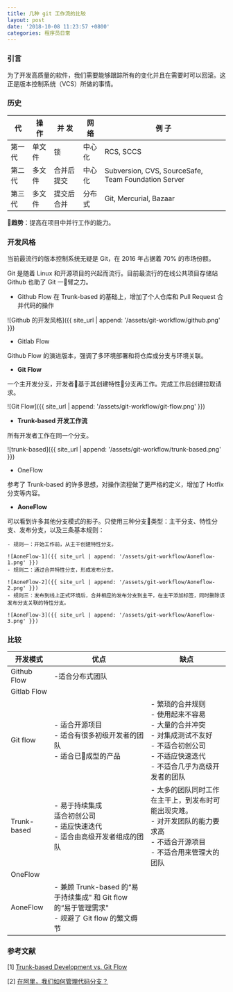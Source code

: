 ```yaml
---
title: 几种 git 工作流的比较 
layout: post
date: '2018-10-08 11:23:57 +0800'
categories: 程序员日常 
---
```


### 引言
为了开发高质量的软件，我们需要能够跟踪所有的变化并且在需要时可以回滚。这正是版本控制系统（VCS）所做的事情。

### 历史

| 代            | 操 作 | 并 发 | 网 络 | 例 子 |
|--------------|-------|------|------|------|
|第一代|单文件|锁|中心化|RCS, SCCS|
|第二代|多文件|合并后提交|中心化|Subversion, CVS, SourceSafe, Team Foundation Server|
|第三代|多文件|提交后合并|分布式|Git, Mercurial, Bazaar|

**趋势**：提高在项目中并行工作的能力。

### 开发风格
当前最流行的版本控制系统无疑是 Git，在 2016 年占据着 70% 的市场份额。

Git 是随着 Linux 和开源项目的兴起而流行。目前最流行的在线公共项目存储站 Github 也助了 Git 一臂之力。

- Github Flow
在 Trunk-based 的基础上，增加了个人仓库和 Pull Request 合并代码的操作

![Github 的开发风格]({{ site_url | append: '/assets/git-workflow/github.png' }})

- Gitlab Flow

Github Flow 的演进版本，强调了多环境部署和将仓库或分支与环境关联。

- **Git Flow**

一个主开发分支，开发者基于其创建特性分支再工作。完成工作后创建拉取请求。

![Git Flow]({{ site_url | append: '/assets/git-workflow/git-flow.png' }})

- **Trunk-based 开发工作流**

所有开发者工作在同一个分支。

![trunk-based]({{ site_url | append: '/assets/git-workflow/trunk-based.png' }})

- OneFlow

参考了 Trunk-based 的许多思想，对操作流程做了更严格的定义，增加了 Hotfix 分支等内容。

- **AoneFlow**

可以看到许多其他分支模式的影子。只使用三种分支类型：主干分支、特性分支、发布分支，以及三条基本规则：

    - 规则一：开始工作前，从主干创建特性分支。

    ![AoneFlow-1]({{ site_url | append: '/assets/git-workflow/Aoneflow-1.png' }})
    - 规则二：通过合并特性分支，形成发布分支。

    ![AoneFlow-2]({{ site_url | append: '/assets/git-workflow/Aoneflow-2.png' }})
    - 规则三：发布到线上正式环境后，合并相应的发布分支到主干，在主干添加标签，同时删除该发布分支关联的特性分支。

    ![AoneFlow-3]({{ site_url | append: '/assets/git-workflow/Aoneflow-3.png' }})

### 比较
|开发模式|优点|缺点|
|-------|---|----|
|Github Flow|-适合分布式团队||
|Gitlab Flow|||
|Git flow|- 适合开源项目<br />- 适合有很多初级开发者的团队 <br />- 适合已成型的产品|- 繁琐的合并规则 <br />- 使用起来不容易<br /> - 大量的合并冲突<br />- 对集成测试不友好 <br /> - 不适合初创公司 <br />- 不适应快速迭代 <br /> - 不适合几乎为高级开发者的团队 |
|Trunk-based|- 易于持续集成<br />适合初创公司<br />- 适应快速迭代 <br /> - 适合由高级开发者组成的团队 |- 太多的团队同时工作在主干上，到发布时可能出现灾难。<br />- 对开发团队的能力要求高 <br /> - 不适合开源项目<br /> - 不适合用来管理大的团队|
|OneFlow|||
|AoneFlow|- 兼顾 Trunk-based 的“易于持续集成" 和 Git flow 的“易于管理需求"<br />- 规避了 Git flow 的繁文缛节 ||


### 参考文献
[1] [Trunk-based Development vs. Git Flow](https://www.toptal.com/software/trunk-based-development-git-flow)

[2] [在阿里，我们如何管理代码分支？](https://yq.aliyun.com/articles/573549)
